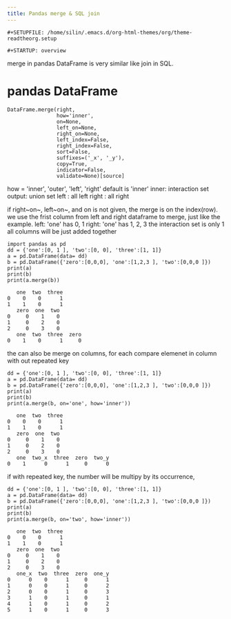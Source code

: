 ```yaml
---
title: Pandas merge & SQL join
---
```


```{=org}
#+SETUPFILE: /home/silin/.emacs.d/org-html-themes/org/theme-readtheorg.setup
```
```{=org}
#+STARTUP: overview
```
merge in pandas DataFrame is very similar like join in SQL.

# pandas DataFrame

``` ipython
DataFrame.merge(right,
                how='inner', 
                on=None,
                left_on=None,
                right_on=None, 
                left_index=False,
                right_index=False, 
                sort=False,
                suffixes=('_x', '_y'),
                copy=True,
                indicator=False, 
                validate=None)[source]
```

how = \'inner\', \'outer\', \'left\', \'right\' default is \'inner\'
inner: interaction set output: union set left : all left right : all
right

if right~on~, left~on~, and on is not given, the merge is on the
index(row). we use the frist column from left and right dataframe to
merge, just like the example. left: \'one\' has 0, 1 right: \'one\' has
1, 2, 3 the interaction set is only 1 all columns will be just added
together

``` {.ipython results="output" exports="both"}
import pandas as pd
dd = {'one':[0, 1 ], 'two':[0, 0], 'three':[1, 1]}
a = pd.DataFrame(data= dd)
b = pd.DataFrame({'zero':[0,0,0], 'one':[1,2,3 ], 'two':[0,0,0 ]})
print(a)
print(b)
print(a.merge(b))
```

``` example
   one  two  three
0    0    0      1
1    1    0      1
   zero  one  two
0     0    1    0
1     0    2    0
2     0    3    0
   one  two  three  zero
0    1    0      1     0
```

the can also be merge on columns, for each compare elemenet in column
with out repeated key

``` {.ipython results="output" exports="both"}
dd = {'one':[0, 1 ], 'two':[0, 0], 'three':[1, 1]}
a = pd.DataFrame(data= dd)
b = pd.DataFrame({'zero':[0,0,0], 'one':[1,2,3 ], 'two':[0,0,0 ]})
print(a)
print(b)
print(a.merge(b, on='one', how='inner'))

```

``` example
   one  two  three
0    0    0      1
1    1    0      1
   zero  one  two
0     0    1    0
1     0    2    0
2     0    3    0
   one  two_x  three  zero  two_y
0    1      0      1     0      0
```

if with repeated key, the number will be multipy by its occurrence,

``` {.ipython results="output" exports="both"}
dd = {'one':[0, 1 ], 'two':[0, 0], 'three':[1, 1]}
a = pd.DataFrame(data= dd)
b = pd.DataFrame({'zero':[0,0,0], 'one':[1,2,3 ], 'two':[0,0,0 ]})
print(a)
print(b)
print(a.merge(b, on='two', how='inner'))
```

``` example
   one  two  three
0    0    0      1
1    1    0      1
   zero  one  two
0     0    1    0
1     0    2    0
2     0    3    0
   one_x  two  three  zero  one_y
0      0    0      1     0      1
1      0    0      1     0      2
2      0    0      1     0      3
3      1    0      1     0      1
4      1    0      1     0      2
5      1    0      1     0      3
```
